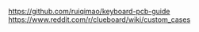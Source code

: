 https://github.com/ruiqimao/keyboard-pcb-guide<br>
https://www.reddit.com/r/clueboard/wiki/custom_cases
